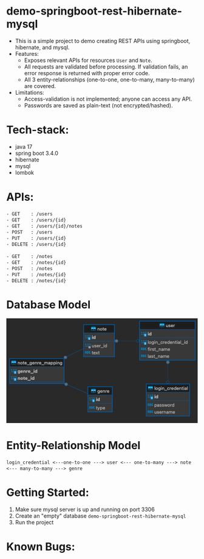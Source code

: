 # demo-springboot-rest-hibernate-mysql

- This is a simple project to demo creating REST APIs using springboot, hibernate, and mysql.
- Features:
    - Exposes relevant APIs for resources `User` and `Note`.
    - All requests are validated before processing. If validation fails, an error response is returned with proper error
      code.
    - All 3 entity-relationships (one-to-one, one-to-many, many-to-many) are covered.
- Limitations:
    - Access-validation is not implemented; anyone can access any API.
    - Passwords are saved as plain-text (not encrypted/hashed).

# Tech-stack:

- java 17
- spring boot 3.4.0
- hibernate
- mysql
- lombok

# APIs:

```
- GET    : /users
- GET    : /users/{id}
- GET    : /users/{id}/notes
- POST   : /users
- PUT    : /users/{id}
- DELETE : /users/{id}

- GET    : /notes
- GET    : /notes/{id}
- POST   : /notes 
- PUT    : /notes/{id}
- DELETE : /notes/{id} 
```

# Database Model

<img title="a title" alt="Alt text" src="docs/er.png">

# Entity-Relationship Model

```
login_credential <---one-to-one ---> user <--- one-to-many ---> note <--- many-to-many ---> genre                                                 
```

# Getting Started:

1. Make sure mysql server is up and running on port 3306
2. Create an "empty" database `demo-springboot-rest-hibernate-mysql`
3. Run the project

# Known Bugs:

